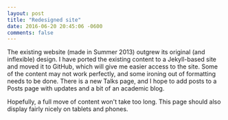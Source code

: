 ```yaml
---
layout: post
title: "Redesigned site"
date: 2016-06-20 20:45:06 -0600
comments: false
---
```


The existing website (made in Summer 2013) outgrew its original (and inflexible) design. I have ported the existing content to a Jekyll-based site and moved it to GitHub, which will give me easier access to the site. Some of the content may not work perfectly, and some ironing out of formatting needs to be done. There is a new Talks page, and I hope to add posts to a Posts page with updates and a bit of an academic blog.

Hopefully, a full move of content won't take too long. This page should also display fairly nicely on tablets and phones.
